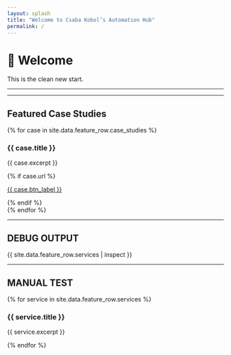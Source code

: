 ```yaml
---
layout: splash
title: "Welcome to Csaba Kobol’s Automation Hub"
permalink: /
---
```


# 🚀 Welcome

This is the clean new start.

---

---

## Featured Case Studies

<div class="card-grid">
{% for case in site.data.feature_row.case_studies %}
  <div class="feature__item">
    <h3>{{ case.title }}</h3>
    <p>{{ case.excerpt }}</p>
    {% if case.url %}
      <p><a href="{{ case.url }}" class="btn--inverse">{{ case.btn_label }}</a></p>
    {% endif %}
  </div>
{% endfor %}
</div>

---

## DEBUG OUTPUT

{{ site.data.feature_row.services | inspect }}

---

## MANUAL TEST

{% for service in site.data.feature_row.services %}
### {{ service.title }}

{{ service.excerpt }}

{% endfor %}

